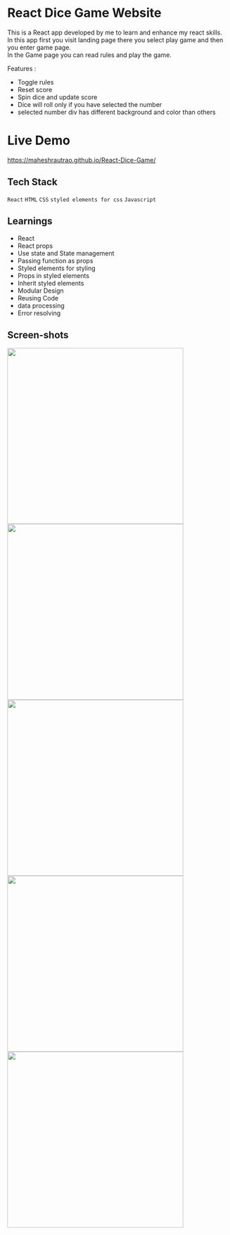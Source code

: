 # React Dice Game Website

This is a React app developed by me to learn and enhance my react skills. <br>
In this app first you visit landing page there you select play game and then you enter game page. <br>
In the Game page you can read rules and play the game.

Features : 
- Toggle rules
- Reset score
- Spin dice and update score
- Dice will roll only if you have selected the number
- selected number div has different background and color than others

# Live Demo

https://maheshrautrao.github.io/React-Dice-Game/

 ## Tech Stack

  `React` `HTML` `CSS` `styled elements for css` `Javascript`

 ## Learnings

  - React
  - React props
  - Use state and State management
  - Passing function as props
  - Styled elements for styling
  - Props in styled elements
  - Inherit styled elements
  - Modular Design
  - Reusing Code
  - data processing
  - Error resolving


  ## Screen-shots

<img src="https://github.com/MaheshRautrao/React-Dice-Game/assets/101188065/9384553c-3139-43fe-b5ad-2fdb5644953f" width="400">
<img src="https://github.com/MaheshRautrao/React-Dice-Game/assets/101188065/4e203e31-ae5b-435f-904b-bedf36e5e5f2" width="400">
<img src="https://github.com/MaheshRautrao/React-Dice-Game/assets/101188065/448fde8c-06de-4835-b0f5-1d2b673fe0e1" width="400">
<img src="https://github.com/MaheshRautrao/React-Dice-Game/assets/101188065/0dda28f8-d450-40bc-af45-428d9e7d4882" width="400">
<img src="https://github.com/MaheshRautrao/React-Dice-Game/assets/101188065/44156aad-e6f6-46a0-a3d5-e5087b567996" width="400">






